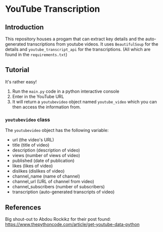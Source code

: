 # YouTube Transcription

## Introduction
This repository houses a progam that can extract key details and the auto-generated transcriptions from youtube videos. It uses `BeautifulSoup` for the details and `youtube_transcript_api` for the transcriptions. (All which are found in the `requirements.txt`)

## Tutorial
It's rather easy!

 1) Run the `main.py` code in a python interactive console
 1) Enter in the YouTube URL
 1) It will return a `youtubevideo` object named `youtube_video` which you can then access the information from.


### `youtubevideo` class
The `youtubevideo` object has the following variable:
 * url (the video's URL)
 * title (title of video)
 * description (description of video)
 * views (number of views of video)
 * published (date of publication)
 * likes (likes of video)
 * dislikes (dislikes of video)
 * channel_name (name of channel)
 * channel_url (URL of channel from video)
 * channel_subscribers (number of subscribers)
 * transcription (auto-generated transcripts of video)

## References
Big shout-out to Abdou Rockikz for their post found: https://www.thepythoncode.com/article/get-youtube-data-python

